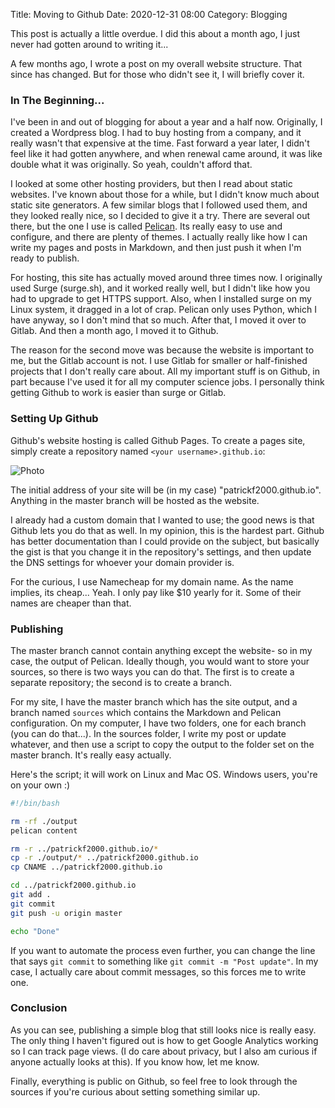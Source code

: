Title: Moving to Github
Date: 2020-12-31 08:00
Category: Blogging

This post is actually a little overdue. I did this about a month ago, I just never had gotten around to writing it...

A few months ago, I wrote a post on my overall website structure. That since has changed. But for those who didn't see it, I will briefly cover it.

### In The Beginning...

I've been in and out of blogging for about a year and a half now. Originally, I created a Wordpress blog. I had to buy hosting from a company, and it really wasn't that expensive at the time. Fast forward a year later, I didn't feel like it had gotten anywhere, and when renewal came around, it was like double what it was originally. So yeah, couldn't afford that.

I looked at some other hosting providers, but then I read about static websites. I've known about those for a while, but I didn't know much about static site generators. A few similar blogs that I followed used them, and they looked really nice, so I decided to give it a try. There are several out there, but the one I use is called [Pelican](https://docs.getpelican.com/en/stable/). Its really easy to use and configure, and there are plenty of themes. I actually really like how I can write my pages and posts in Markdown, and then just push it when I'm ready to publish.

For hosting, this site has actually moved around three times now. I originally used Surge (surge.sh), and it worked really well, but I didn't like how you had to upgrade to get HTTPS support. Also, when I installed surge on my Linux system, it dragged in a lot of crap. Pelican only uses Python, which I have anyway, so I don't mind that so much. After that, I moved it over to Gitlab. And then a month ago, I moved it to Github.

The reason for the second move was because the website is important to me, but the Gitlab account is not. I use Gitlab for smaller or half-finished projects that I don't really care about. All my important stuff is on Github, in part because I've used it for all my computer science jobs. I personally think getting Github to work is easier than surge or Gitlab.

### Setting Up Github

Github's website hosting is called Github Pages. To create a pages site, simply create a repository named `<your username>.github.io`:

![Photo]({attach}images/github_header.png)

The initial address of your site will be (in my case) "patrickf2000.github.io". Anything in the master branch will be hosted as the website.

I already had a custom domain that I wanted to use; the good news is that Github lets you do that as well. In my opinion, this is the hardest part. Github has better documentation than I could provide on the subject, but basically the gist is that you change it in the repository's settings, and then update the DNS settings for whoever your domain provider is.

For the curious, I use Namecheap for my domain name. As the name implies, its cheap... Yeah. I only pay like $10 yearly for it. Some of their names are cheaper than that.

### Publishing

The master branch cannot contain anything except the website- so in my case, the output of Pelican. Ideally though, you would want to store your sources, so there is two ways you can do that. The first is to create a separate repository; the second is to create a branch.

For my site, I have the master branch which has the site output, and a branch named `sources` which contains the Markdown and Pelican configuration. On my computer, I have two folders, one for each branch (you can do that...). In the sources folder, I write my post or update whatever, and then use a script to copy the output to the folder set on the master branch. It's really easy actually.

Here's the script; it will work on Linux and Mac OS. Windows users, you're on your own :)

```bash
#!/bin/bash

rm -rf ./output 
pelican content

rm -r ../patrickf2000.github.io/*
cp -r ./output/* ../patrickf2000.github.io
cp CNAME ../patrickf2000.github.io

cd ../patrickf2000.github.io
git add .
git commit
git push -u origin master

echo "Done"
```

If you want to automate the process even further, you can change the line that says `git commit` to something like `git commit -m "Post update"`. In my case, I actually care about commit messages, so this forces me to write one.

### Conclusion

As you can see, publishing a simple blog that still looks nice is really easy. The only thing I haven't figured out is how to get Google Analytics working so I can track page views. (I do care about privacy, but I also am curious if anyone actually looks at this). If you know how, let me know.

Finally, everything is public on Github, so feel free to look through the sources if you're curious about setting something similar up.

